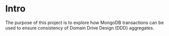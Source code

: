 # Intro

The purpose of this project is to explore how MongoDB transactions can be used
to ensure consistency of Domain Drive Design (DDD) aggregates.
